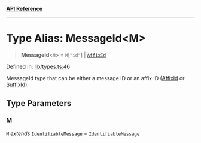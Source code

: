 [**API Reference**](../README.md)

***

# Type Alias: MessageId\<M\>

> **MessageId**\<`M`\> = `M`\[`"id"`\] \| [`AffixId`](AffixId.md)

Defined in: [lib/types.ts:46](https://github.com/wix-incubator/chat-viewer/blob/471a1f3ecfdb5a33a5c084cf260a676004074615/lib/types.ts#L46)

MessageId type that can be either a message ID or an affix ID ([AffixId](AffixId.md) or [SuffixId](SuffixId.md)).

## Type Parameters

### M

`M` *extends* [`IdentifiableMessage`](IdentifiableMessage.md) = [`IdentifiableMessage`](IdentifiableMessage.md)
